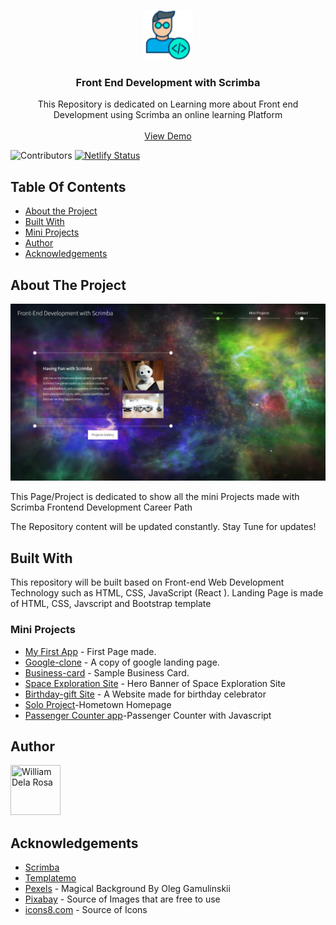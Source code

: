 <p align="center">
  <a href="https://github.com/william1220/front-end-development-with-scrimba">
    <img src="/img/icons8-developer-64.png" alt="Logo" width="80" height="80">
  </a>


  <h3 align="center">Front End Development with Scrimba</h3>

  <p align="center">
    This Repository is dedicated on Learning more about Front end Development using Scrimba an  online learning Platform
    <br/>
    <br/>
    <a align="center" href="https://front-end-with-scrimba.netlify.app/" target="_blank">View Demo</a>

  </p>
</p>

![Contributors](https://img.shields.io/github/contributors/william1220/front-end-development-with-scrimba?color=dark-green)
[![Netlify Status](https://api.netlify.com/api/v1/badges/1fede897-733a-40a6-8871-39f6dcc1d19a/deploy-status)](https://app.netlify.com/sites/front-end-with-scrimba/deploys)

## Table Of Contents

* [About the Project](#about-the-project)
* [Built With](#built-with)
* [Mini Projects](#mini-projects)
* [Author](#author)
* [Acknowledgements](#acknowledgements)

## About The Project

![Screen Shot](img/Front-end-Scrimba2.png)

This Page/Project is dedicated to show all the mini Projects made with Scrimba Frontend Development Career Path

The Repository content will be updated constantly. Stay Tune for updates!

## Built With

This repository will be built based on Front-end Web Development Technology such as HTML, CSS, JavaScript (React ). Landing Page is made of HTML, CSS, Javscript and Bootstrap template

### Mini Projects
* [My First App](https://front-end-with-scrimba.netlify.app/my-first-page/first.html) - First Page made.
* [Google-clone](https://front-end-with-scrimba.netlify.app/google-clone/google-clone.html) - A copy of google landing page.
* [Business-card](https://front-end-with-scrimba.netlify.app/business%20card/business-card) - Sample Business Card.
* [Space Exploration Site](https://front-end-with-scrimba.netlify.app/space%20exploration%20site/space-exploration) - Hero Banner of Space Exploration Site
* [Birthday-gift Site](https://front-end-with-scrimba.netlify.app/birthday%20site/birthday-site) - A Website made for birthday celebrator
* [Solo Project](https://front-end-with-scrimba.netlify.app/hometown%20homepage/berlin.html)-Hometown Homepage
* [Passenger Counter app](https://front-end-with-scrimba.netlify.app/passenger-counter/passenger-counter.html)-Passenger Counter with Javascript


## Author

[//]: contributor-faces

<a href="https://github.com/william1220"><img src="https://avatars.githubusercontent.com/u/23138486?v=4" title="William Dela Rosa" width="80" height="80"></a>

[//]: contributor-faces

## Acknowledgements

* [Scrimba](https://scrimba.com/)
* [Templatemo](https://templatemo.com/)
* [Pexels](https://www.pexels.com/) - Magical Background By Oleg Gamulinskii
* [Pixabay](https://pixabay.com/) - Source of Images that are free to use
* [icons8.com](https://icons8.com/) - Source of Icons
